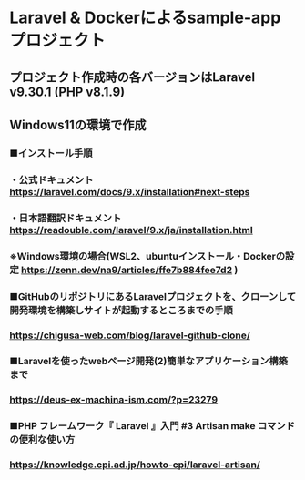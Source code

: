 # Laravel & Dockerによるsample-appプロジェクト
## プロジェクト作成時の各バージョンはLaravel v9.30.1 (PHP v8.1.9)
## Windows11の環境で作成
### ■インストール手順
### ・公式ドキュメント https://laravel.com/docs/9.x/installation#next-steps
### ・日本語翻訳ドキュメント https://readouble.com/laravel/9.x/ja/installation.html
###   ※Windows環境の場合(WSL2、ubuntuインストール・Dockerの設定 https://zenn.dev/na9/articles/ffe7b884fee7d2 )
###
### ■GitHubのリポジトリにあるLaravelプロジェクトを、クローンして開発環境を構築しサイトが起動するところまでの手順
###  https://chigusa-web.com/blog/laravel-github-clone/
### ■Laravelを使ったwebページ開発(2)簡単なアプリケーション構築まで
### https://deus-ex-machina-ism.com/?p=23279
### ■PHP フレームワーク『 Laravel 』入門 #3 Artisan make コマンドの便利な使い方
### https://knowledge.cpi.ad.jp/howto-cpi/laravel-artisan/
